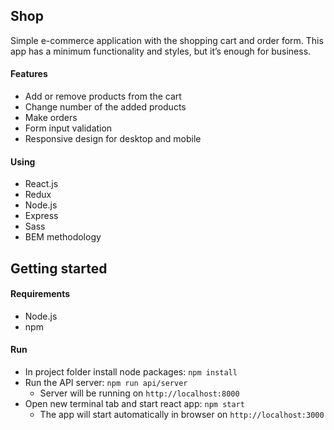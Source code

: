 ## Shop

Simple e-commerce application with the shopping cart and order form. 
This app has a minimum functionality and styles, but it’s enough for business.

#### Features
- Add or remove products from the cart
- Change number of the added products
- Make orders
- Form input validation
- Responsive design for desktop and mobile

#### Using
- React.js
- Redux
- Node.js
- Express
- Sass
- BEM methodology

## Getting started

#### Requirements
- Node.js
- npm

#### Run
- In project folder install node packages:
  `npm install`
- Run the API server:
  `npm run api/server`
  * Server will be running on  `http://localhost:8000`
- Open new terminal tab and start react app:
  `npm start`
  * The app will start automatically in browser on `http://localhost:3000`

